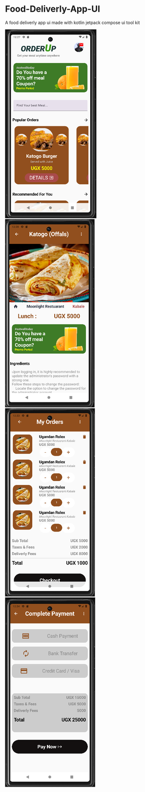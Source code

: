 # Food-Deliverly-App-UI
A food deliverly app ui made with kotlin  jetpack compose ui tool kit


![Sreen One](screen1.png)
![Sreen Two](screen2.png)
![Sreen Three](screen3.png)
![Sreen Four](screen4.png)
